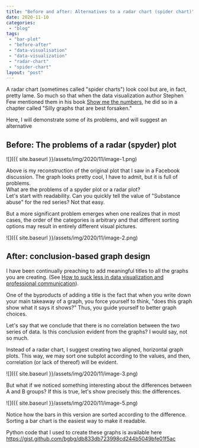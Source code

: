 ```yaml
---
title: "Before and after: Alternatives to a radar chart (spider chart)"
date: 2020-11-10
categories: 
 - "blog"
tags: 
 - "bar-plot"
 - "before-after"
 - "data-visualisation"
 - "data-visualization"
 - "radar-chart"
 - "spider-chart"
layout: "post"
---
```


A radar chart (sometimes called "spider charts") look cool but are, in fact,<br>pretty lame. So much so that when the data visualization author Stephen Few mentioned them in his book [Show me the numbers](https://www.amazon.com/Show-Me-Numbers-Designing-Enlighten/), he did so in a chapter called "Silly graphs that are best forsaken."

Here, I will demonstrate some of its problems, and will suggest an alternative

## Before: The problems of a radar (spyder) plot

![]({{ site.baseurl }}/assets/img/2020/11/image-1.png)

Above is my reconstruction of the original plot that I saw in a Facebook discussion. The graph looks pretty cool, I have to admit, but it is full of problems.<br>What are the problems of a spyder plot or a radar plot?<br>Let's start with readability. Can you quickly tell the value of "Substance abuse" for the red series? Not that easy.

But a more significant problem emerges when one realizes that in most cases, the order of the categories is arbitrary and that different sorting options may result in entirely different visual pictures.<br>

![]({{ site.baseurl }}/assets/img/2020/11/image-2.png)

## After: conclusion-based graph design

I have been continually preaching to add meaningful titles to all the graphs you are creating. (See [How to suck less in data visualization and professional communication](https://gorelik.net/2020/07/28/how-to-suck-less-in-data-visualization-and-professional-communication/)).

One of the byproducts of adding a title is the fact that when you write down your main takeaway of a graph, you force yourself to think, "does this graph show what it says it shows?" Thus, you guide yourself to better graph choices.

Let's say that we conclude that there is no correlation between the two series of data. Is this conclusion evident from the graphs? I would say, not so much.

Instead of a radar chart, I suggest creating two aligned, horizontal graph plots. This way, we may sort one subplot according to the values, and then, correlation (or lack of thereof) will be evident.

![]({{ site.baseurl }}/assets/img/2020/11/image-3.png)

But what if we noticed something interesting about the differences between A and B groups? If this is true, let's show precisely this: the differences.

![]({{ site.baseurl }}/assets/img/2020/11/image-5.png)

Notice how the bars in this version are sorted according to the difference. Sorting a bar chart is the easiest way to make it readable.

Python code that I used to create these graphs is available here https://gist.github.com/bgbg/db833db723998cd244b5049bfe01f5ac

